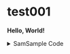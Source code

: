 # test001

**Hello, World!**

<details><summary>SamSample Code</summary>
<div>

```cs

using System;

namespace FizzBuzz
{
  class Program
  {
    static void Main(string[] args)
    {
      Console.WriteLine("Hello, World!");
    }
  }
}

```

</div></details>
